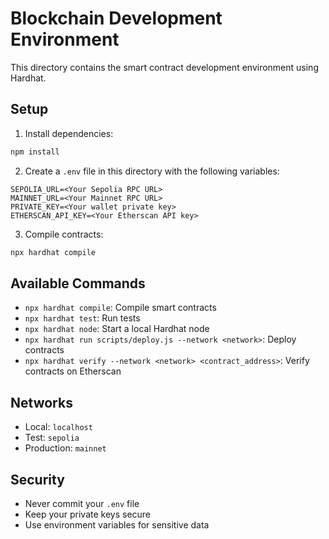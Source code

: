 # Blockchain Development Environment

This directory contains the smart contract development environment using Hardhat.

## Setup

1. Install dependencies:
```bash
npm install
```

2. Create a `.env` file in this directory with the following variables:
```
SEPOLIA_URL=<Your Sepolia RPC URL>
MAINNET_URL=<Your Mainnet RPC URL>
PRIVATE_KEY=<Your wallet private key>
ETHERSCAN_API_KEY=<Your Etherscan API key>
```

3. Compile contracts:
```bash
npx hardhat compile
```

## Available Commands

- `npx hardhat compile`: Compile smart contracts
- `npx hardhat test`: Run tests
- `npx hardhat node`: Start a local Hardhat node
- `npx hardhat run scripts/deploy.js --network <network>`: Deploy contracts
- `npx hardhat verify --network <network> <contract_address>`: Verify contracts on Etherscan

## Networks

- Local: `localhost`
- Test: `sepolia`
- Production: `mainnet`

## Security

- Never commit your `.env` file
- Keep your private keys secure
- Use environment variables for sensitive data 